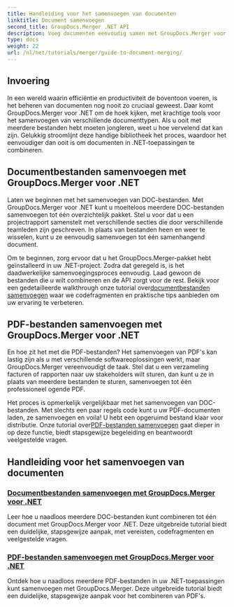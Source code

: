 ```yaml
---
title: Handleiding voor het samenvoegen van documenten
linktitle: Document samenvoegen
second_title: GroupDocs.Merger .NET API
description: Voeg documenten eenvoudig samen met GroupDocs.Merger voor .NET. Bekijk stapsgewijze tutorials over het effectief samenvoegen van DOC- en PDF-bestanden.
type: docs
weight: 22
url: /nl/net/tutorials/merger/guide-to-document-merging/
---
```

## Invoering

In een wereld waarin efficiëntie en productiviteit de boventoon voeren, is het beheren van documenten nog nooit zo cruciaal geweest. Daar komt GroupDocs.Merger voor .NET om de hoek kijken, met krachtige tools voor het samenvoegen van verschillende documenttypen. Als u ooit met meerdere bestanden hebt moeten jongleren, weet u hoe vervelend dat kan zijn. Gelukkig stroomlijnt deze handige bibliotheek het proces, waardoor het eenvoudiger dan ooit is om documenten in .NET-toepassingen te combineren.

## Documentbestanden samenvoegen met GroupDocs.Merger voor .NET

Laten we beginnen met het samenvoegen van DOC-bestanden. Met GroupDocs.Merger voor .NET kunt u moeiteloos meerdere DOC-bestanden samenvoegen tot één overzichtelijk pakket. Stel u voor dat u een projectrapport samenstelt met verschillende secties die door verschillende teamleden zijn geschreven. In plaats van bestanden heen en weer te wisselen, kunt u ze eenvoudig samenvoegen tot één samenhangend document. 

 Om te beginnen, zorg ervoor dat u het GroupDocs.Merger-pakket hebt geïnstalleerd in uw .NET-project. Zodra dat geregeld is, is het daadwerkelijke samenvoegingsproces eenvoudig. Laad gewoon de bestanden die u wilt combineren en de API zorgt voor de rest. Bekijk voor een gedetailleerde walkthrough onze tutorial over[documentbestanden samenvoegen](./merge-document-files/) waar we codefragmenten en praktische tips aanbieden om uw ervaring te verbeteren.

## PDF-bestanden samenvoegen met GroupDocs.Merger voor .NET

En hoe zit het met die PDF-bestanden? Het samenvoegen van PDF's kan lastig zijn als u met verschillende softwareoplossingen werkt, maar GroupDocs.Merger vereenvoudigt de taak. Stel dat u een verzameling facturen of rapporten naar uw stakeholders wilt sturen, dan kunt u ze in plaats van meerdere bestanden te sturen, samenvoegen tot één professioneel ogende PDF.

 Het proces is opmerkelijk vergelijkbaar met het samenvoegen van DOC-bestanden. Met slechts een paar regels code kunt u uw PDF-documenten laden, ze samenvoegen en voila! U hebt een opgeruimd bestand klaar voor distributie. Onze tutorial over[PDF-bestanden samenvoegen](./merge-pdf-files/) gaat dieper in op deze functie, biedt stapsgewijze begeleiding en beantwoordt veelgestelde vragen.

## Handleiding voor het samenvoegen van documenten
### [Documentbestanden samenvoegen met GroupDocs.Merger voor .NET](./merge-document-files/)
Leer hoe u naadloos meerdere DOC-bestanden kunt combineren tot één document met GroupDocs.Merger voor .NET. Deze uitgebreide tutorial biedt een duidelijke, stapsgewijze aanpak, met vereisten, codefragmenten en veelgestelde vragen.
### [PDF-bestanden samenvoegen met GroupDocs.Merger voor .NET](./merge-pdf-files/)
Ontdek hoe u naadloos meerdere PDF-bestanden in uw .NET-toepassingen kunt samenvoegen met GroupDocs.Merger. Deze uitgebreide tutorial biedt een duidelijke, stapsgewijze aanpak voor het combineren van PDF's.